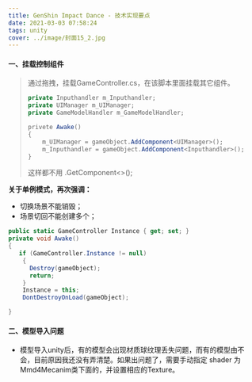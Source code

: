```yaml
---
title: GenShin Impact Dance - 技术实现要点
date: 2021-03-03 07:58:24
tags: unity
cover: ../image/封面15_2.jpg
---
```


#### 一、挂载控制组件

> 通过拖拽，挂载GameController.cs，在该脚本里面挂载其它组件。
>
> ```c#
> private Inputhandler m_Inputhandler;
> private UIManager m_UIManager;
> private GameModelHandler m_GameModelHandler;
> 
> privete Awake()
> {
>     m_UIManager = gameObject.AddComponent<UIManager>();
>     m_Inputhandler = gameObject.AddComponent<Inputhandler>();
> }
> ```
>
> 这样都不用 .GetComponent<>(); 

**关于单例模式，再次强调：**

- 切换场景不能销毁；
- 场景切回不能创建多个；

```c#
public static GameController Instance { get; set; }
private void Awake()
{
   if (GameController.Instance != null)
    {
      Destroy(gameObject);
      return;
    }
    Instance = this;
    DontDestroyOnLoad(gameObject);

}
```

#### 二、模型导入问题

- 模型导入unity后，有的模型会出现材质球纹理丢失问题，而有的模型由不会，目前原因我还没有弄清楚。如果出问题了，需要手动指定 shader 为Mmd4Mecanim类下面的，并设置相应的Texture。

<div class="aplayer no-destroy" data-id="000PeZCQ1i4XVs" data-server="tencent" data-type="artist" data-fixed="true" data-mini="true" data-listFolded="false" data-order="random" data-preload="none" data-autoplay="true" muted></div>

